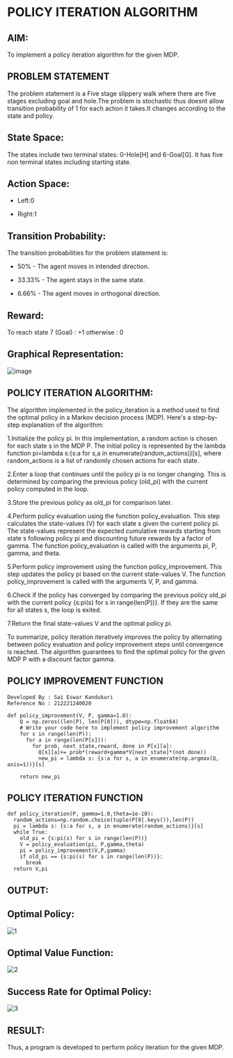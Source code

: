 # POLICY ITERATION ALGORITHM

## AIM:
To implement a policy iteration algorithm for the given MDP.
## PROBLEM STATEMENT
The problem statement is a Five stage slippery walk where there are five stages excluding goal and hole.The problem is stochastic thus doesnt allow transition probability of 1 for each action it takes.It changes according to the state and policy.
## State Space:
The states include two terminal states: 0-Hole[H] and 6-Goal[G]. It has five non terminal states including starting state.

## Action Space:
* Left:0

* Right:1
## Transition Probability:
The transition probabilities for the problem statement is:

* 50% - The agent moves in intended direction.

* 33.33% - The agent stays in the same state.

* 6.66% - The agent moves in orthogonal direction.
## Reward:
To reach state 7 (Goal) : +1 otherwise : 0

## Graphical Representation:

![image](https://github.com/Saibandhavi75/policy-iteration-algorithm/assets/94208895/b3008842-9abc-4a01-a22a-24a1600c517e)

## POLICY ITERATION ALGORITHM:
The algorithm implemented in the policy_iteration is a method used to find the optimal policy in a Markov decision process (MDP). Here's a step-by-step explanation of the algorithm:

1.Initialize the policy pi. In this implementation, a random action is chosen for each state s in the MDP P. The initial policy is represented by the lambda function pi=lambda s:{s:a for s,a in enumerate(random_actions)}[s], where random_actions is a list of randomly chosen actions for each state.

2.Enter a loop that continues until the policy pi is no longer changing. This is determined by comparing the previous policy (old_pi) with the current policy computed in the loop.

3.Store the previous policy as old_pi for comparison later.

4.Perform policy evaluation using the function policy_evaluation. This step calculates the state-values (V) for each state s given the current policy pi. The state-values represent the expected cumulative rewards starting from state s following policy pi and discounting future rewards by a factor of gamma. The function policy_evaluation is called with the arguments pi, P, gamma, and theta.

5.Perform policy improvement using the function policy_improvement. This step updates the policy pi based on the current state-values V. The function policy_improvement is called with the arguments V, P, and gamma.

6.Check if the policy has converged by comparing the previous policy old_pi with the current policy {s:pi(s) for s in range(len(P))}. If they are the same for all states s, the loop is exited.

7.Return the final state-values V and the optimal policy pi.

To summarize, policy iteration iteratively improves the policy by alternating between policy evaluation and policy improvement steps until convergence is reached. The algorithm guarantees to find the optimal policy for the given MDP P with a discount factor gamma.


## POLICY IMPROVEMENT FUNCTION
```
Developed By : Sai Eswar Kandukuri
Reference No : 212221240020
```
```
def policy_improvement(V, P, gamma=1.0):
    Q = np.zeros((len(P), len(P[0])), dtype=np.float64)
    # Write your code here to implement policy improvement algorithm
    for s in range(len(P)):
      for a in range(len(P[s])):
        for prob, next_state,reward, done in P[s][a]:
          Q[s][a]+= prob*(reward+gamma*V[next_state]*(not done))
          new_pi = lambda s: {s:a for s, a in enumerate(np.argmax(Q, axis=1))}[s]

    return new_pi
```

## POLICY ITERATION FUNCTION
```
def policy_iteration(P, gamma=1.0,theta=1e-10):
  random_actions=np.random.choice(tuple(P[0].keys()),len(P))
  pi = lambda s: {s:a for s, a in enumerate(random_actions)}[s]
  while True:
    old_pi = {s:pi(s) for s in range(len(P))}
    V = policy_evaluation(pi, P,gamma,theta)
    pi = policy_improvement(V,P,gamma)
    if old_pi == {s:pi(s) for s in range(len(P))}:
      break
  return V,pi
```

## OUTPUT:
## Optimal Policy:
![1](https://github.com/saieswar1607/policy-iteration-algorithm/assets/93427011/52e52302-121a-400f-88c1-7824effde6c4)


## Optimal Value Function:

![2](https://github.com/saieswar1607/policy-iteration-algorithm/assets/93427011/d0a42e39-3f93-40b2-a4de-ceddbe54bd8d)


## Success Rate for Optimal Policy:

![3](https://github.com/saieswar1607/policy-iteration-algorithm/assets/93427011/51b39e2e-a8ae-4303-b08d-8485f2e72c18)



## RESULT:

Thus, a program is developed to perform policy iteration for the given MDP.
